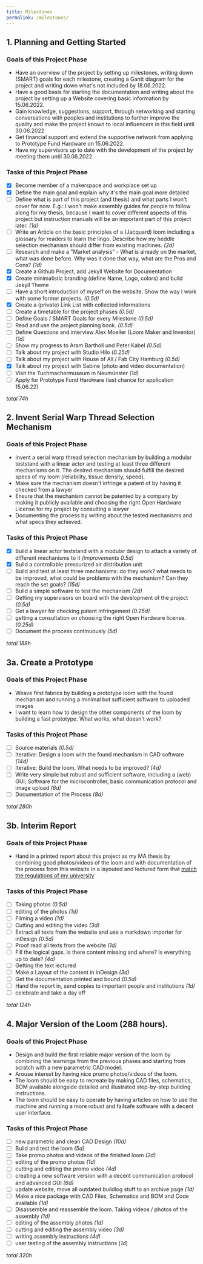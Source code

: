 ```yaml
---
title: Milestones
permalink: /milestones/
---
```


## 1. Planning and Getting Started

### Goals of this Project Phase

* Have an overview of the project by setting up milestones, writing down (SMART) goals for each milestone, creating a Gantt diagram for the project and writing down what's not included by 18.06.2022.
* Have a good basis for starting the documentation and writing about the project by setting up a Website covering basic information by 15.06.2022.
* Gain knowledge, suggestions, support, through networking and starting conversations with peoples and institutions to further improve the quality and make the project known to local influencers in this field until 30.06.2022
* Get financial support and extend the supportive network from applying to Prototype Fund Hardware on 15.06.2022.
* Have my supervisors up to date with the development of the project by meeting them until 30.06.2022.

### Tasks of this Project Phase

- [X] Become member of a makerspace and workplace set up
- [X] Define the main goal and explain why it's the main goal more detailed 
- [ ] Define what is part of this project (and thesis) and what parts I won't cover for now.
E.g.: I won't make assembly guides for people to follow along for my thesis, because I want to cover different aspects of this project but instruction manuals will be an important part of this project later. *(1d)*
- [ ] Write an Article on the basic principles of a (Jacquard) loom including a glossary for readers to learn the lingo. Describe how my heddle selection mechanism should differ from existing machines. *(2d)*
- [ ] Research and make a "Market analysis" - What is already on the market, what was done before. Why was it done that way, what are the Pros and Cons? *(1d)*
- [x] Create a Github Project, add Jekyll Website for Documentation
- [x] Create minimalistic branding (define Name, Logo, colors) and build Jekyll Theme
- [ ] Have a short introduction of myself on the website. Show the way I work with some former projects. *(0.5d)*
- [X] Create a (private) Link List with collected informations
- [ ] Create a timetable for the project phases *(0.5d)*
- [ ] Define Goals / SMART Goals for every Milestone *(0.5d)*
- [ ] Read and use the project planning book. *(0.5d)*
- [ ] Define Questions and interview Alex Moeller (Loom Maker and Inventor) *(1d)*
- [ ] Show my progress to Aram Bartholl und Peter Kabel *(0.5d)*
- [ ] Talk about my project with Studio Hilo *(0.25d)*
- [ ] Talk about my project with House of All / Fab City Hamburg *(0.5d)*
- [X] Talk about my project with Sabine (photo and video documentation)
- [ ] Visit the Tuchmachermuseum in Neumünster *(1d)*
- [ ] Apply for Prototype Fund Hardware (last chance for application 15.06.22)

*total 74h*

## 2. Invent Serial Warp Thread Selection Mechanism

### Goals of this Project Phase

* Invent a serial warp thread selection mechanism by building a modular teststand with a linear actor and testing at least three different mechanisms on it. The desired mechanism should fulfill the desired specs of my loom (reliability, tissue density, speed).
* Make sure the mechanism doesn't infringe a patent of by having it checked from a lawyer
* Ensure that the mechanism cannot be patented by a company by making it publicly available and choosing the right Open Hardware License for my project by consulting a lawyer
* Documenting the process by writing about the tested mechanisms and what specs they achieved.

### Tasks of this Project Phase

- [X] Build a linear actor teststand with a modular design to attach a variety of different mechanisms to it *(improvements 0.5d)*
- [X] Build a controllable pressurized air distribution unit
- [ ] Build and test at least three mechanisms: do they work? what needs to be improved, what could be problems with the mechanism? Can they reach the set goals? *(15d)*
- [ ] Build a simple software to test the mechanism *(2d)*
- [ ] Getting my supervisors on board with the development of the project *(0.5d)*
- [ ] Get a lawyer for checking patent infringement *(0.25d)*
- [ ] getting a consultation on choosing the right Open Hardware license. *(0.25d)*
- [ ] Document the process continuously *(5d)*

*total 188h*

## 3a. Create a Prototype

### Goals of this Project Phase

* Weave first fabrics by building a prototype loom with the found mechanism and running a minimal but sufficient software to uploaded images
* I want to learn how to design the other components of the loom by building a fast prototype. What works, what doesn't work?

### Tasks of this Project Phase
- [ ] Source materials *(0.5d)*
- [ ] Iterative: Design a loom with the found mechanism in CAD software *(14d)*
- [ ] Iterative: Build the loom. What needs to be improved? *(4d)*
- [ ] Write very simple but robust and sufficient software, including a (web) GUI, Software for the microcontroller, basic communication protocol and image upload *(6d)*
- [ ] Documentation of the Process *(8d)*

*total 280h*

## 3b. Interim Report

### Goals of this Project Phase

* Hand in a printed report about this project as my MA thesis by combining good photos/videos of the loom and with documentation of the process from this website in a layouted and lectured form that [match the regulations of my university](https://www.haw-hamburg.de/fileadmin/DMI-D/PDF/Abschlussarbeiten/Thesis_Richtlinien_BA_MA_210706.pdf)

### Tasks of this Project Phase

- [ ] Taking photos *(0.5d)*
- [ ] editing of the photos *(1d)*
- [ ] Filming a video *(1d)*
- [ ] Cutting and editing the video *(3d)*
- [ ] Extract all texts from the website and use a markdown importer for inDesign *(0.5d)*
- [ ] Proof read all texts from the website *(1d)* 
- [ ] Fill the logical gaps. Is there content missing and where? Is everything up to date? *(4d)*
- [ ] Getting the text lectured
- [ ] Make a Layout of the content in inDesign *(3d)*
- [ ] Get the documentation printed and bound *(0.5d)*
- [ ] Hand the report in, send copies to important people and institutions *(1d)*
- [ ] celebrate and take a day off

*total 124h*

## 4. Major Version of the Loom (288 hours).

### Goals of this Project Phase

* Design and build the first reliable major version of the loom by combining the learnings from the previous phases and starting from scratch with a new parametric CAD model.
* Arouse interest by having nice promo photos/videos of the loom.
* The loom should be easy to recreate by making CAD files, schematics, BOM available alongside detailed and illustrated step-by-step building instructions.
* The loom should be easy to operate by having articles on how to use the machine and running a more robust and failsafe software with a decent user interface.

### Tasks of this Project Phase
- [ ] new parametric and clean CAD Design *(10d)*
- [ ] Build and test the loom *(5d)*
- [ ] Take promo photos and videos of the finished loom *(2d)*
- [ ] editing of the promo photos *(1d)*
- [ ] cutting and editing the promo video *(4d)*
- [ ] creating a new software version with a decent communication protocol and advanced GUI *(6d)*
- [ ] update website, move all outdated buildlog stuff to an archive page *(1d)*
- [ ] Make a nice package with CAD Files, Schematics and BOM and Code available *(1d)*
- [ ] Disassemble and reassemble the loom. Taking videos / photos of the assembly *(1d)*
- [ ] editing of the assembly photos *(1d)*
- [ ] cutting and editing the assembly video *(3d)*
- [ ] writing assembly instructions *(4d)*
- [ ] user testing of the assembly instructions (*1d*)

*total 320h*
